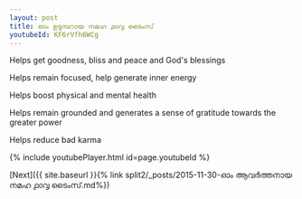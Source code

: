 ```yaml
---
layout: post
title: ഓം ഉടുമ്പറായ നമഹ ൧൦൮ ടൈംസ്
youtubeId: KF6rVfh6WCg
---
```

 
 
Helps get goodness, bliss and peace and God's blessings
 
Helps remain focused, help generate inner energy 
 
Helps boost physical and mental health 
 
Helps remain grounded and generates a sense of gratitude towards the greater power 
 
Helps reduce bad karma
 
 
 
 


{% include youtubePlayer.html id=page.youtubeId %}
 
[Next]({{ site.baseurl }}{% link  split2/_posts/2015-11-30-ഓം ആവർത്തനായ നമഹ ൧൦൮ ടൈംസ്.md%})
 
